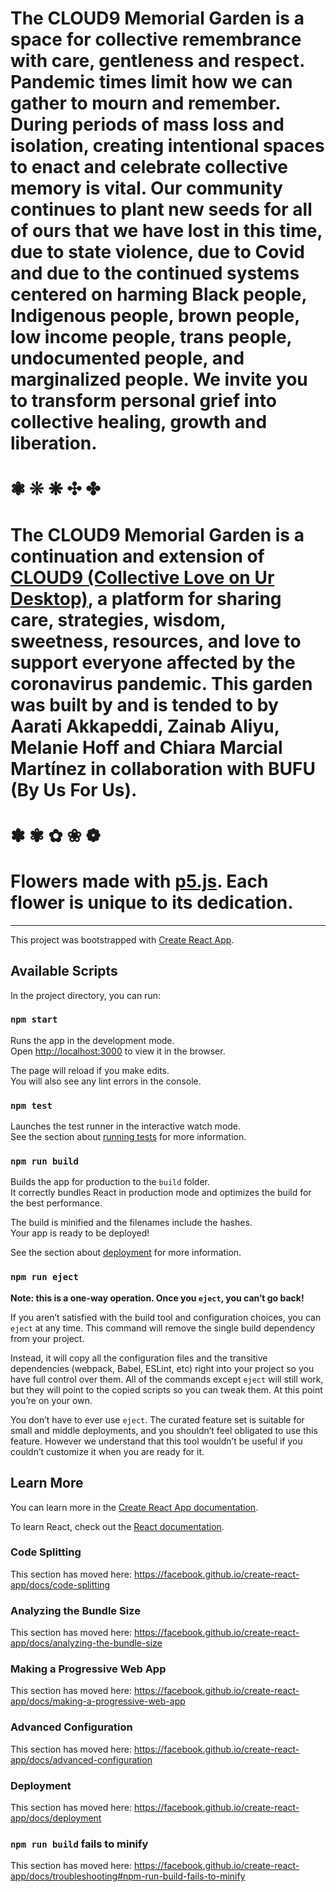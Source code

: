 
# The CLOUD9 Memorial Garden is a space for collective remembrance with care, gentleness and respect. Pandemic times limit how we can gather to mourn and remember. During periods of mass loss and isolation, creating intentional spaces to enact and celebrate collective memory is vital. Our community continues to plant new seeds for all of ours that we have lost in this time, due to state violence, due to Covid and due to the continued systems centered on harming Black people, Indigenous people, brown people, low income people, trans people, undocumented people, and marginalized people. We invite you to transform personal grief into collective healing, growth and liberation.
# ❃ ❊ ❋ ✣ ✤
# The CLOUD9 Memorial Garden is a continuation and extension of [CLOUD9 (Collective Love on Ur Desktop)](https://cloud9.support), a platform for sharing care, strategies, wisdom, sweetness, resources, and love to support everyone affected by the coronavirus pandemic. This garden was built by and is tended to by Aarati Akkapeddi, Zainab Aliyu, Melanie Hoff and Chiara Marcial Martínez in collaboration with BUFU (By Us For Us).
# ✽ ✾ ✿ ❀ ❁
# Flowers made with [p5.js](https://p5js.org/). Each flower is unique to its dedication.  
---------------
This project was bootstrapped with [Create React App](https://github.com/facebook/create-react-app).

## Available Scripts

In the project directory, you can run:

### `npm start`

Runs the app in the development mode.<br />
Open [http://localhost:3000](http://localhost:3000) to view it in the browser.

The page will reload if you make edits.<br />
You will also see any lint errors in the console.

### `npm test`

Launches the test runner in the interactive watch mode.<br />
See the section about [running tests](https://facebook.github.io/create-react-app/docs/running-tests) for more information.

### `npm run build`

Builds the app for production to the `build` folder.<br />
It correctly bundles React in production mode and optimizes the build for the best performance.

The build is minified and the filenames include the hashes.<br />
Your app is ready to be deployed!

See the section about [deployment](https://facebook.github.io/create-react-app/docs/deployment) for more information.

### `npm run eject`

**Note: this is a one-way operation. Once you `eject`, you can’t go back!**

If you aren’t satisfied with the build tool and configuration choices, you can `eject` at any time. This command will remove the single build dependency from your project.

Instead, it will copy all the configuration files and the transitive dependencies (webpack, Babel, ESLint, etc) right into your project so you have full control over them. All of the commands except `eject` will still work, but they will point to the copied scripts so you can tweak them. At this point you’re on your own.

You don’t have to ever use `eject`. The curated feature set is suitable for small and middle deployments, and you shouldn’t feel obligated to use this feature. However we understand that this tool wouldn’t be useful if you couldn’t customize it when you are ready for it.

## Learn More

You can learn more in the [Create React App documentation](https://facebook.github.io/create-react-app/docs/getting-started).

To learn React, check out the [React documentation](https://reactjs.org/).

### Code Splitting

This section has moved here: https://facebook.github.io/create-react-app/docs/code-splitting

### Analyzing the Bundle Size

This section has moved here: https://facebook.github.io/create-react-app/docs/analyzing-the-bundle-size

### Making a Progressive Web App

This section has moved here: https://facebook.github.io/create-react-app/docs/making-a-progressive-web-app

### Advanced Configuration

This section has moved here: https://facebook.github.io/create-react-app/docs/advanced-configuration

### Deployment

This section has moved here: https://facebook.github.io/create-react-app/docs/deployment

### `npm run build` fails to minify

This section has moved here: https://facebook.github.io/create-react-app/docs/troubleshooting#npm-run-build-fails-to-minify
